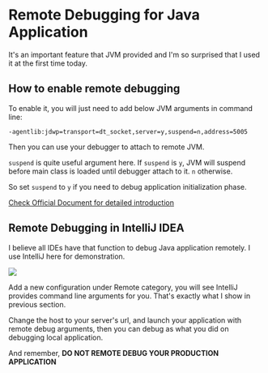 # Remote Debugging for Java Application
It's an important feature that JVM provided and I'm so surprised that I used it at the first time today.

## How to enable remote debugging

To enable it, you will just need to add below JVM arguments in command line:

```
-agentlib:jdwp=transport=dt_socket,server=y,suspend=n,address=5005
```

Then you can use your debugger to attach to remote JVM.

`suspend` is quite useful argument here. If `suspend` is `y`, JVM will suspend before main class is loaded until debugger attach to it. `n` otherwise. 

So set `suspend` to `y` if you need to debug application initialization phase.

[Check Official Document for detailed introduction](https://docs.oracle.com/javase/7/docs/technotes/guides/jpda/conninv.html)

## Remote Debugging in IntelliJ IDEA

I believe all IDEs have that function to debug Java application remotely. I use IntelliJ here for demonstration.

![](/static/remote-debugging-for-java-application.png)

Add a new configuration under Remote category, you will see IntelliJ provides command line arguments for you. That's exactly what I show in previous section.

Change the host to your server's url, and launch your application with remote debug arguments, then you can debug as what you did on debugging local application.

And remember, **DO NOT REMOTE DEBUG YOUR PRODUCTION APPLICATION**
